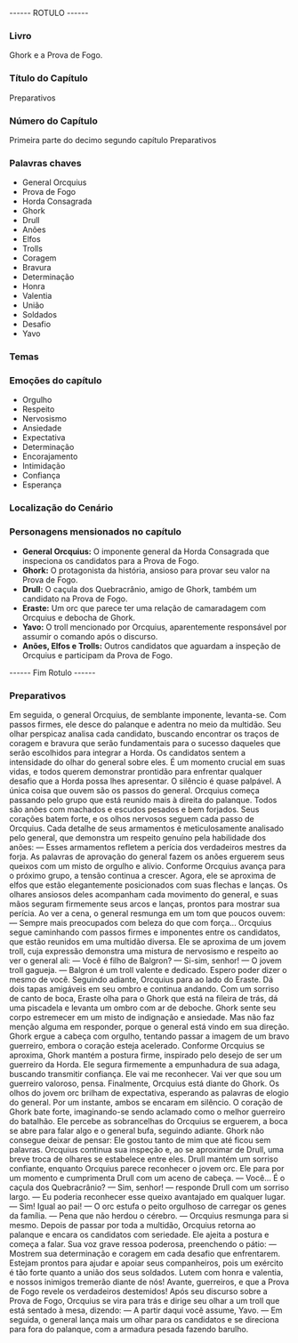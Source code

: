 ------ ROTULO ------

### Livro

Ghork e a Prova de Fogo.

### Título do Capítulo

Preparativos

### Número do Capítulo

Primeira parte do decimo segundo capítulo Preparativos

### Palavras chaves

- General Orcquius
- Prova de Fogo
- Horda Consagrada
- Ghork
- Drull
- Anões
- Elfos
- Trolls
- Coragem
- Bravura
- Determinação
- Honra
- Valentia
- União
- Soldados
- Desafio
- Yavo

### Temas

### Emoções do capítulo

- Orgulho
- Respeito
- Nervosismo
- Ansiedade
- Expectativa
- Determinação
- Encorajamento
- Intimidação
- Confiança
- Esperança

### Localização do Cenário

### Personagens mensionados no capítulo

- **General Orcquius:** O imponente general da Horda Consagrada que inspeciona os candidatos para a Prova de Fogo.
- **Ghork:** O protagonista da história, ansioso para provar seu valor na Prova de Fogo.
- **Drull:** O caçula dos Quebracrânio, amigo de Ghork, também um candidato na Prova de Fogo.
- **Eraste:** Um orc que parece ter uma relação de camaradagem com Orcquius e debocha de Ghork.
- **Yavo:** O troll mencionado por Orcquius, aparentemente responsável por assumir o comando após o discurso.
- **Anões, Elfos e Trolls:** Outros candidatos que aguardam a inspeção de Orcquius e participam da Prova de Fogo.

------ Fim Rotulo ------

### Preparativos

Em seguida, o general Orcquius, de semblante imponente, levanta-se. Com passos firmes, ele desce do palanque e adentra no meio da multidão. Seu olhar perspicaz analisa cada candidato, buscando encontrar os traços de coragem e bravura que serão fundamentais para o sucesso daqueles que serão escolhidos para integrar a Horda. Os candidatos sentem a intensidade do olhar do general sobre eles. É um momento crucial em suas vidas, e todos querem demonstrar prontidão para enfrentar qualquer desafio que a Horda possa lhes apresentar. O silêncio é quase palpável. A única coisa que ouvem são os passos do general.
Orcquius começa passando pelo grupo que está reunido mais à direita do palanque. Todos são anões com machados e escudos pesados e bem forjados. Seus corações batem forte, e os olhos nervosos seguem cada passo de Orcquius. Cada detalhe de seus armamentos é meticulosamente analisado pelo general, que demonstra um respeito genuíno pela habilidade dos anões: 
— Esses armamentos refletem a perícia dos verdadeiros mestres da forja.
As palavras de aprovação do general fazem os anões erguerem seus queixos com um misto de orgulho e alívio. Conforme Orcquius avança para o próximo grupo, a tensão continua a crescer. Agora, ele se aproxima de elfos que estão elegantemente posicionados com suas flechas e lanças. Os olhares ansiosos deles acompanham cada movimento do general, e suas mãos seguram firmemente seus arcos e lanças, prontos para mostrar sua perícia. Ao ver a cena, o general resmunga em um tom que poucos ouvem:
— Sempre mais preocupados com beleza do que com força...
Orcquius segue caminhando com passos firmes e imponentes entre os candidatos, que estão reunidos em uma multidão diversa. Ele se aproxima de um jovem troll, cuja expressão demonstra uma mistura de nervosismo e respeito ao ver o general ali:
— Você é filho de Balgron?
— Si-sim, senhor! — O jovem troll gagueja.
— Balgron é um troll valente e dedicado. Espero poder dizer o mesmo de você.
Seguindo adiante, Orcquius para ao lado do Eraste. Dá dois tapas amigáveis em seu ombro e continua andando. Com um sorriso de canto de boca, Eraste olha para o Ghork que está na fileira de trás, dá uma piscadela e levanta um ombro com ar de deboche.
Ghork sente seu corpo estremecer em um misto de indignação e ansiedade. Mas não faz menção alguma em responder, porque o general está vindo em sua direção. Ghork ergue a cabeça com orgulho, tentando passar a imagem de um bravo guerreiro, embora o coração esteja acelerado.
Conforme Orcquius se aproxima, Ghork mantém a postura firme, inspirado pelo desejo de ser um guerreiro da Horda. Ele segura firmemente a empunhadura de sua adaga, buscando transmitir confiança. Ele vai me reconhecer. Vai ver que sou um guerreiro valoroso, pensa.
Finalmente, Orcquius está diante do Ghork. Os olhos do jovem orc brilham de expectativa, esperando as palavras de elogio do general. Por um instante, ambos se encaram em silêncio. O coração de Ghork bate forte, imaginando-se sendo aclamado como o melhor guerreiro do batalhão. Ele percebe as sobrancelhas do Orcquius se erguerem, a boca se abre para falar algo e o general bufa, seguindo adiante.
Ghork não consegue deixar de pensar: Ele gostou tanto de mim que até ficou sem palavras.
Orcquius continua sua inspeção e, ao se aproximar de Drull, uma breve troca de olhares se estabelece entre eles. Drull mantém um sorriso confiante, enquanto Orcquius parece reconhecer o jovem orc. Ele para por um momento e cumprimenta Drull com um aceno de cabeça.
— Você… É o caçula dos Quebracrânio?
— Sim, senhor! — responde Drull com um sorriso largo. 
— Eu poderia reconhecer esse queixo avantajado em qualquer lugar. 
— Sim! Igual ao pai! — O orc estufa o peito orgulhoso de carregar os genes da família.
— Pena que não herdou o cérebro. — Orcquius resmunga para si mesmo. 
Depois de passar por toda a multidão, Orcquius retorna ao palanque e encara os candidatos com seriedade. Ele ajeita a postura e começa a falar. Sua voz grave ressoa poderosa, preenchendo o pátio:
— Mostrem sua determinação e coragem em cada desafio que enfrentarem. Estejam prontos para ajudar e apoiar seus companheiros, pois um exército é tão forte quanto a união dos seus soldados. Lutem com honra e valentia, e nossos inimigos tremerão diante de nós! Avante, guerreiros, e que a Prova de Fogo revele os verdadeiros destemidos!
Após seu discurso sobre a Prova de Fogo, Orcquius se vira para trás e dirige seu olhar a um troll que está sentado à mesa, dizendo:
— A partir daqui você assume, Yavo. — Em seguida, o general lança mais um olhar para os candidatos e se direciona para fora do palanque, com a armadura pesada fazendo barulho.